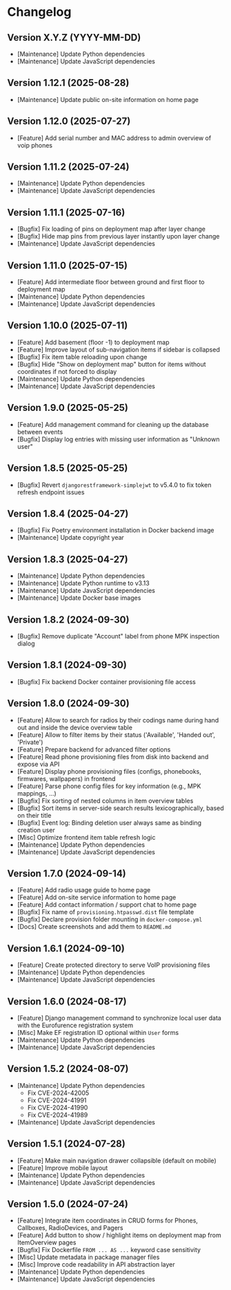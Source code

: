 # Changelog

## Version X.Y.Z (YYYY-MM-DD)

- [Maintenance] Update Python dependencies
- [Maintenance] Update JavaScript dependencies


## Version 1.12.1 (2025-08-28)

- [Maintenance] Update public on-site information on home page


## Version 1.12.0 (2025-07-27)

- [Feature] Add serial number and MAC address to admin overview of voip phones


## Version 1.11.2 (2025-07-24)

- [Maintenance] Update Python dependencies
- [Maintenance] Update JavaScript dependencies


## Version 1.11.1 (2025-07-16)

- [Bugfix] Fix loading of pins on deployment map after layer change
- [Bugfix] Hide map pins from previous layer instantly upon layer change
- [Maintenance] Update JavaScript dependencies


## Version 1.11.0 (2025-07-15)

- [Feature] Add intermediate floor between ground and first floor to deployment map
- [Maintenance] Update Python dependencies
- [Maintenance] Update JavaScript dependencies


## Version 1.10.0 (2025-07-11)

- [Feature] Add basement (floor -1) to deployment map
- [Feature] Improve layout of sub-navigation items if sidebar is collapsed
- [Bugfix] Fix item table reloading upon change
- [Bugfix] Hide "Show on deployment map" button for items without coordinates if not forced to display
- [Maintenance] Update Python dependencies
- [Maintenance] Update JavaScript dependencies


## Version 1.9.0 (2025-05-25)

- [Feature] Add management command for cleaning up the database between events
- [Bugfix] Display log entries with missing user information as "Unknown user"


## Version 1.8.5 (2025-05-25)

- [Bugfix] Revert `djangorestframework-simplejwt` to v5.4.0 to fix token refresh endpoint issues


## Version 1.8.4 (2025-04-27)

- [Bugfix] Fix Poetry environment installation in Docker backend image
- [Maintenance] Update copyright year
 

## Version 1.8.3 (2025-04-27)

- [Maintenance] Update Python dependencies
- [Maintenance] Update Python runtime to v3.13
- [Maintenance] Update JavaScript dependencies
- [Maintenance] Update Docker base images


## Version 1.8.2 (2024-09-30)

- [Bugfix] Remove duplicate "Account" label from phone MPK inspection dialog


## Version 1.8.1 (2024-09-30)

- [Bugfix] Fix backend Docker container provisioning file access


## Version 1.8.0 (2024-09-30)

- [Feature] Allow to search for radios by their codings name during hand out and inside the device overview table
- [Feature] Allow to filter items by their status ('Available', 'Handed out', 'Private')
- [Feature] Prepare backend for advanced filter options
- [Feature] Read phone provisioning files from disk into backend and expose via API
- [Feature] Display phone provisioning files (configs, phonebooks, firmwares, wallpapers) in frontend
- [Feature] Parse phone config files for key information (e.g., MPK mappings, ...)
- [Bugfix] Fix sorting of nested columns in item overview tables
- [Bugfix] Sort items in server-side search results lexicographically, based on their title
- [Bugfix] Event log: Binding deletion user always same as binding creation user
- [Misc] Optimize frontend item table refresh logic
- [Maintenance] Update Python dependencies
- [Maintenance] Update JavaScript dependencies


## Version 1.7.0 (2024-09-14)

- [Feature] Add radio usage guide to home page
- [Feature] Add on-site service information to home page
- [Feature] Add contact information / support chat to home page
- [Bugfix] Fix name of `provisioning.htpasswd.dist` file template
- [Bugfix] Declare provision folder mounting in `docker-compose.yml`
- [Docs] Create screenshots and add them to `README.md`


## Version 1.6.1 (2024-09-10)

- [Feature] Create protected directory to serve VoIP provisioning files
- [Maintenance] Update Python dependencies
- [Maintenance] Update JavaScript dependencies


## Version 1.6.0 (2024-08-17)

- [Feature] Django management command to synchronize local user data with the Eurofurence registration system
- [Misc] Make EF registration ID optional within `User` forms
- [Maintenance] Update Python dependencies
- [Maintenance] Update JavaScript dependencies


## Version 1.5.2 (2024-08-07)

- [Maintenance] Update Python dependencies
   - Fix CVE-2024-42005
   - Fix CVE-2024-41991
   - Fix CVE-2024-41990
   - Fix CVE-2024-41989
- [Maintenance] Update JavaScript dependencies


## Version 1.5.1 (2024-07-28)

- [Feature] Make main navigation drawer collapsible (default on mobile)
- [Feature] Improve mobile layout
- [Maintenance] Update Python dependencies
- [Maintenance] Update JavaScript dependencies


## Version 1.5.0 (2024-07-24)

- [Feature] Integrate item coordinates in CRUD forms for Phones, Callboxes, RadioDevices, and Pagers
- [Feature] Add button to show / highlight items on deployment map from ItemOverview pages
- [Bugfix] Fix Dockerfile `FROM ... AS ...` keyword case sensitivity
- [Misc] Update metadata in package manager files
- [Misc] Improve code readability in API abstraction layer
- [Maintenance] Update Python dependencies
- [Maintenance] Update JavaScript dependencies
